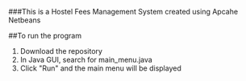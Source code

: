 ###This is a Hostel Fees Management System created using Apcahe Netbeans

##To run the program
1. Download the repository
2. In Java GUI, search for main_menu.java
3. Click "Run" and the main menu will be displayed
